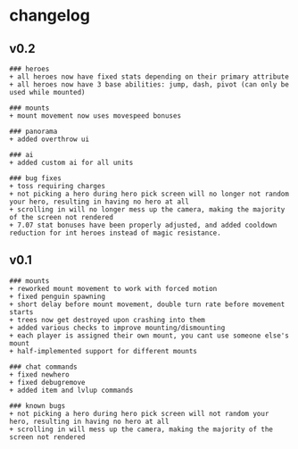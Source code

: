# changelog 

## v0.2
	
	### heroes
	+ all heroes now have fixed stats depending on their primary attribute
	+ all heroes now have 3 base abilities: jump, dash, pivot (can only be used while mounted)

	### mounts
	+ mount movement now uses movespeed bonuses

	### panorama
	+ added overthrow ui

	### ai
	+ added custom ai for all units

	### bug fixes
	+ toss requiring charges
	+ not picking a hero during hero pick screen will no longer not random your hero, resulting in having no hero at all	
	+ scrolling in will no longer mess up the camera, making the majority of the screen not rendered
	+ 7.07 stat bonuses have been properly adjusted, and added cooldown reduction for int heroes instead of magic resistance.


## v0.1

	### mounts
	+ reworked mount movement to work with forced motion
	+ fixed penguin spawning
	+ short delay before mount movement, double turn rate before movement starts
	+ trees now get destroyed upon crashing into them
	+ added various checks to improve mounting/dismounting
	+ each player is assigned their own mount, you cant use someone else's mount
	+ half-implemented support for different mounts

	### chat commands
	+ fixed newhero
	+ fixed debugremove
	+ added item and lvlup commands

	### known bugs
	+ not picking a hero during hero pick screen will not random your hero, resulting in having no hero at all
	+ scrolling in will mess up the camera, making the majority of the screen not rendered